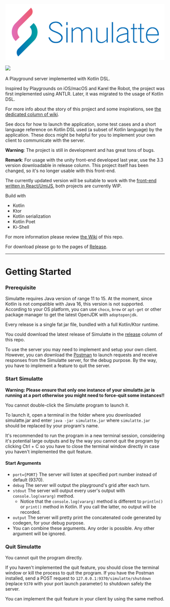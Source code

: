 ![Logo](simulatte.PNG)

![](https://img.shields.io/badge/version-3.3.1-brightgreen)

A Playground server implemented with Kotlin DSL.

Inspired by Playgrounds on iOS/macOS and Karel the Robot, the project was first implemented using ANTLR. Later, it was
migrated to the usage of Kotlin DSL.

For more info about the story of this project and some inspirations, see [the dedicated column of wiki](https://github.com/kokoro-aya/simulatte/wiki/About).

See docs for how to launch the application, some test cases and a short language reference on Kotlin DSL used (a subset
of Kotlin language) by the application. These docs might be helpful for you to implement your
own client to communicate with the server.

**Warning**: The project is still in development and has great tons of bugs.

**Remark**: For usage with the unity front-end developed last year, use the 3.3 version downloadable in release column. This project 
itself has been changed, so it's no longer usable with this front-end.

The currently updated version will be suitable to work with the [front-end written in React/UmiJS](https://github.com/kokoro-aya/shizuku-front-end), both projects are currently WIP.

Build with

- Kotlin
- Ktor
- Kotlin serialization
- Kotlin Poet
- Ki-Shell

For more information please review [the Wiki](https://github.com/kokoro-aya/amatsukaze/wiki) of this repo.

For download please go to the pages of [Release](https://github.com/kokoro-aya/amatsukaze/releases).

---

# Getting Started

### Prerequisite

Simulatte requires Java version of range 11 to 15. At the moment, since Kotlin is not compatible with Java 16, this version is not supported. According to your OS platform, you can use `choco`, `brew` or `apt-get` or other package manager to get the latest OpenJDK with `adoptopenjdk`.

Every release is a single fat jar file, bundled with a full Kotlin/Ktor runtime.

You could download the latest release of Simulatte in the [release](https://github.com/Ironica/simulatte/releases) column of this repo.

To use the server you may need to implement and setup your own client. However, you can download the [Postman](https://www.postman.com/downloads/) to launch requests and receive responses from the Simulatte server, for the debug purpose. By the way, you have to implement a feature to quit the server.

### Start Simulatte

**Warning: Please ensure that only one instance of your simulatte.jar is running at a port otherwise you might need to force-quit some instances!!**

You cannot double-click the Simulatte program to launch it.

To launch it, open a terminal in the folder where you downloaded simulatte.jar and enter `java -jar simulatte.jar` where `simulatte.jar` should be replaced by your program's name.

It's recommended to run the program in a new terminal session, considering it's potential large outputs and by the way you cannot quit the program by clicking Ctrl + C so you have to close the terminal window directly in case you haven't implemented the quit feature.

#### Start Arguments

-   `port={PORT}` The server will listen at specified port number instead of default (9370).
-   `debug` The server will output the playground's grid after each turn.
-   `stdout` The server will output every user's output with `console.log(vararg)` method.
    -   Notice that the `console.log(vararg)` method is different to `println()` or `print()` method in Kotlin. If you call the latter, no output will be recorded.
-   `output` The server will pretty print the concatenated code generated by codegen, for your debug purpose.
-   You can combine these arguments. Any order is possible. Any other argument will be ignored.

### Quit Simulatte

You cannot quit the program directly.

If you haven't implemented the quit feature, you should close the terminal window or kill the process to quit the program. If you have the Postman installed, send a POST request to `127.0.0.1:9370/simulatte/shutdown` (replace `9370` with your port launch parameter) to shutdown safely the server.

You can implement the quit feature in your client by using the same method.
